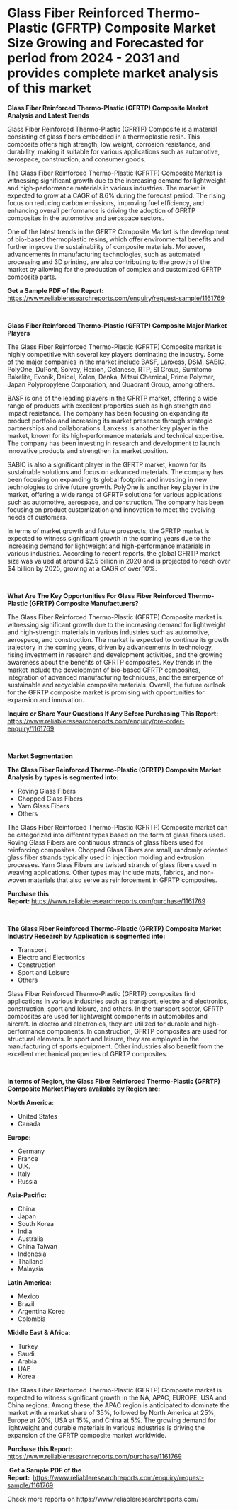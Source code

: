 <p><h1>Glass Fiber Reinforced Thermo-Plastic (GFRTP) Composite Market Size Growing and Forecasted for period from 2024 - 2031 and provides complete market analysis of this market</h1></p><p><strong>Glass Fiber Reinforced Thermo-Plastic (GFRTP) Composite Market Analysis and Latest Trends</strong></p>
<p><p>Glass Fiber Reinforced Thermo-Plastic (GFRTP) Composite is a material consisting of glass fibers embedded in a thermoplastic resin. This composite offers high strength, low weight, corrosion resistance, and durability, making it suitable for various applications such as automotive, aerospace, construction, and consumer goods.</p><p>The Glass Fiber Reinforced Thermo-Plastic (GFRTP) Composite Market is witnessing significant growth due to the increasing demand for lightweight and high-performance materials in various industries. The market is expected to grow at a CAGR of 8.6% during the forecast period. The rising focus on reducing carbon emissions, improving fuel efficiency, and enhancing overall performance is driving the adoption of GFRTP composites in the automotive and aerospace sectors.</p><p>One of the latest trends in the GFRTP Composite Market is the development of bio-based thermoplastic resins, which offer environmental benefits and further improve the sustainability of composite materials. Moreover, advancements in manufacturing technologies, such as automated processing and 3D printing, are also contributing to the growth of the market by allowing for the production of complex and customized GFRTP composite parts.</p></p>
<p><strong>Get a Sample PDF of the Report:&nbsp;</strong> <a href="https://www.reliableresearchreports.com/enquiry/request-sample/1161769">https://www.reliableresearchreports.com/enquiry/request-sample/1161769</a></p>
<p>&nbsp;</p>
<p><strong>Glass Fiber Reinforced Thermo-Plastic (GFRTP) Composite Major Market Players</strong></p>
<p><p>The Glass Fiber Reinforced Thermo-Plastic (GFRTP) Composite market is highly competitive with several key players dominating the industry. Some of the major companies in the market include BASF, Lanxess, DSM, SABIC, PolyOne, DuPont, Solvay, Hexion, Celanese, RTP, SI Group, Sumitomo Bakelite, Evonik, Daicel, Kolon, Denka, Mitsui Chemical, Prime Polymer, Japan Polypropylene Corporation, and Quadrant Group, among others.</p><p>BASF is one of the leading players in the GFRTP market, offering a wide range of products with excellent properties such as high strength and impact resistance. The company has been focusing on expanding its product portfolio and increasing its market presence through strategic partnerships and collaborations. Lanxess is another key player in the market, known for its high-performance materials and technical expertise. The company has been investing in research and development to launch innovative products and strengthen its market position.</p><p>SABIC is also a significant player in the GFRTP market, known for its sustainable solutions and focus on advanced materials. The company has been focusing on expanding its global footprint and investing in new technologies to drive future growth. PolyOne is another key player in the market, offering a wide range of GFRTP solutions for various applications such as automotive, aerospace, and construction. The company has been focusing on product customization and innovation to meet the evolving needs of customers.</p><p>In terms of market growth and future prospects, the GFRTP market is expected to witness significant growth in the coming years due to the increasing demand for lightweight and high-performance materials in various industries. According to recent reports, the global GFRTP market size was valued at around $2.5 billion in 2020 and is projected to reach over $4 billion by 2025, growing at a CAGR of over 10%.</p></p>
<p>&nbsp;</p>
<p><strong>What Are The Key Opportunities For Glass Fiber Reinforced Thermo-Plastic (GFRTP) Composite Manufacturers?</strong></p>
<p><p>The Glass Fiber Reinforced Thermo-Plastic (GFRTP) Composite market is witnessing significant growth due to the increasing demand for lightweight and high-strength materials in various industries such as automotive, aerospace, and construction. The market is expected to continue its growth trajectory in the coming years, driven by advancements in technology, rising investment in research and development activities, and the growing awareness about the benefits of GFRTP composites. Key trends in the market include the development of bio-based GFRTP composites, integration of advanced manufacturing techniques, and the emergence of sustainable and recyclable composite materials. Overall, the future outlook for the GFRTP composite market is promising with opportunities for expansion and innovation.</p></p>
<p><strong>Inquire or Share Your Questions If Any Before Purchasing This Report:</strong> <a href="https://www.reliableresearchreports.com/enquiry/pre-order-enquiry/1161769">https://www.reliableresearchreports.com/enquiry/pre-order-enquiry/1161769</a></p>
<p>&nbsp;</p>
<p><strong>Market Segmentation</strong></p>
<p><strong>The Glass Fiber Reinforced Thermo-Plastic (GFRTP) Composite Market Analysis by types is segmented into:</strong></p>
<p><ul><li>Roving Glass Fibers</li><li>Chopped Glass Fibers</li><li>Yarn Glass Fibers</li><li>Others</li></ul></p>
<p><p>The Glass Fiber Reinforced Thermo-Plastic (GFRTP) Composite market can be categorized into different types based on the form of glass fibers used. Roving Glass Fibers are continuous strands of glass fibers used for reinforcing composites. Chopped Glass Fibers are small, randomly oriented glass fiber strands typically used in injection molding and extrusion processes. Yarn Glass Fibers are twisted strands of glass fibers used in weaving applications. Other types may include mats, fabrics, and non-woven materials that also serve as reinforcement in GFRTP composites.</p></p>
<p><strong>Purchase this Report:&nbsp;</strong><a href="https://www.reliableresearchreports.com/purchase/1161769">https://www.reliableresearchreports.com/purchase/1161769</a></p>
<p>&nbsp;</p>
<p><strong>The Glass Fiber Reinforced Thermo-Plastic (GFRTP) Composite Market Industry Research by Application is segmented into:</strong></p>
<p><ul><li>Transport</li><li>Electro and Electronics</li><li>Construction</li><li>Sport and Leisure</li><li>Others</li></ul></p>
<p><p>Glass Fiber Reinforced Thermo-Plastic (GFRTP) composites find applications in various industries such as transport, electro and electronics, construction, sport and leisure, and others. In the transport sector, GFRTP composites are used for lightweight components in automobiles and aircraft. In electro and electronics, they are utilized for durable and high-performance components. In construction, GFRTP composites are used for structural elements. In sport and leisure, they are employed in the manufacturing of sports equipment. Other industries also benefit from the excellent mechanical properties of GFRTP composites.</p></p>
<p>&nbsp;</p>
<p><strong>In terms of Region, the Glass Fiber Reinforced Thermo-Plastic (GFRTP) Composite Market Players available by Region are:</strong></p>
<p>
    <p> <strong> North America: </strong>
        <ul>
            <li>United States</li>
            <li>Canada</li>
        </ul>
        </p> 
    <p> <strong> Europe: </strong>
        <ul>
            <li>Germany</li>
            <li>France</li>
            <li>U.K.</li>
            <li>Italy</li>
            <li>Russia</li>
        </ul>
        </p> 
    <p> <strong> Asia-Pacific: </strong>
        <ul>
            <li>China</li>
            <li>Japan</li>
            <li>South Korea</li>
            <li>India</li>
            <li>Australia</li>
            <li>China Taiwan</li>
            <li>Indonesia</li>
            <li>Thailand</li>
            <li>Malaysia</li>
        </ul>
        </p> 
    <p> <strong> Latin America: </strong>
        <ul>
            <li>Mexico</li>
            <li>Brazil</li>
            <li>Argentina Korea</li>
            <li>Colombia</li>
        </ul>
        </p> 
    <p> <strong> Middle East & Africa: </strong>
        <ul>
            <li>Turkey</li>
            <li>Saudi</li>
            <li>Arabia</li>
            <li>UAE</li>
            <li>Korea</li>
        </ul>
    </p>
    </p>
<p><p>The Glass Fiber Reinforced Thermo-Plastic (GFRTP) Composite market is expected to witness significant growth in the NA, APAC, EUROPE, USA and China regions. Among these, the APAC region is anticipated to dominate the market with a market share of 35%, followed by North America at 25%, Europe at 20%, USA at 15%, and China at 5%. The growing demand for lightweight and durable materials in various industries is driving the expansion of the GFRTP composite market worldwide.</p></p>
<p><strong>Purchase this Report: </strong><a href="https://www.reliableresearchreports.com/purchase/1161769">https://www.reliableresearchreports.com/purchase/1161769</a></p>
<p>&nbsp;<strong>Get a Sample PDF of the Report:&nbsp;&nbsp;</strong><a href="https://www.reliableresearchreports.com/enquiry/request-sample/1161769">https://www.reliableresearchreports.com/enquiry/request-sample/1161769</a></p>
<p><strong></strong></p>
<p>Check more reports on https://www.reliableresearchreports.com/</p>